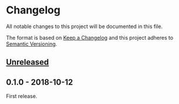# Changelog

All notable changes to this project will be documented in this file.

The format is based on [Keep a Changelog](http://keepachangelog.com/en/1.0.0/)
and this project adheres to [Semantic Versioning](http://semver.org/spec/v2.0.0.html).

## [Unreleased][]

## 0.1.0 - 2018-10-12

First release.

[unreleased]: https://github.com/victorpopkov/react-ui-icheck/compare/v0.1.0...HEAD
